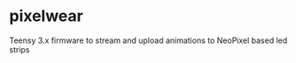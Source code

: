 pixelwear
=========

Teensy 3.x firmware to stream and upload animations to NeoPixel based led strips 
